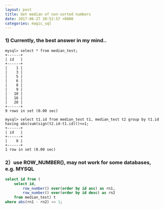 ```yaml
---
layout: post
title: Get median of non-sorted numbers
date: 2017-06-27 20:52:57 +0800
categories: magic_sql
---
```


### 1) Currently, the best answer in my mind..

```
mysql> select * from median_test;
+------+
| id   |
+------+
|    1 |
|    3 |
|    5 |
|    6 |
|    8 |
|    9 |
|   10 |
|   16 |
|   20 |
+------+
9 rows in set (0.00 sec)

mysql> select t1.id from median_test t1, median_test t2 group by t1.id having abs(sum(sign(t2.id-t1.id)))<=1;
+------+
| id   |
+------+
|    8 |
+------+
1 row in set (0.00 sec)
```

### 2）use ROW_NUMBER(), may not work for some databases, e.g. MYSQL

``` sql
select id from (
    select id,
        row_number() over(order by id asc) as rn1,
        row_number() over(order by id desc) as rn2
    from median_test) t
where abs(rn1 - rn2) <= 1;

```
